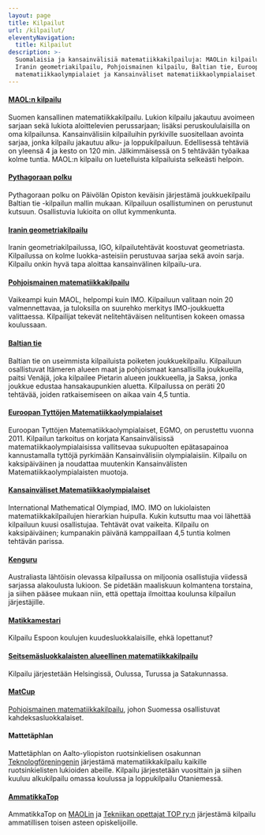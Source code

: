 ```yaml
---
layout: page
title: Kilpailut
url: /kilpailut/
eleventyNavigation:
  title: Kilpailut
description: >-
  Suomalaisia ja kansainvälisiä matematiikkakilpailuja: MAOLin kilpailu, Pythagoraan polku,
  Iranin geometriakilpailu, Pohjoismainen kilpailu, Baltian tie, Euroopan tyttöjen
  matematiikkaolympialaiet ja Kansainväliset matematiikkaolympialaiset.
---
```



#### [MAOL:n kilpailu](/MAOL/)

Suomen kansallinen matematiikkakilpailu. Lukion kilpailu jakautuu
avoimeen sarjaan sekä lukiota aloittelevien perussarjaan; lisäksi
peruskoululaisilla on oma kilpailunsa. Kansainvälisiin
kilpailuihin pyrkiville suositellaan avointa sarjaa, jonka
kilpailu jakautuu alku- ja loppukilpailuun.  Edellisessä tehtäviä
on yleensä 4 ja kesto on 120 min. Jälkimmäisessä on 5 tehtävään
työaikaa kolme tuntia.  MAOL:n kilpailu on luetelluista
kilpailuista selkeästi helpoin.

#### [Pythagoraan polku](/pythagoras/)

Pythagoraan polku on Päivölän Opiston keväisin järjestämä
joukkuekilpailu Baltian tie -kilpailun mallin mukaan. Kilpailuun
osallistuminen on perustunut kutsuun. Osallistuvia lukioita on
ollut kymmenkunta.

#### [Iranin geometriakilpailu](/IGO/)

Iranin geometriakilpailussa, IGO, kilpailutehtävät koostuvat
geometriasta. Kilpailussa on kolme luokka-asteisiin perustuvaa
sarjaa sekä avoin sarja. Kilpailu onkin hyvä tapa aloittaa
kansainvälinen kilpailu-ura.

#### [Pohjoismainen matematiikkakilpailu](/PM/)

Vaikeampi kuin MAOL, helpompi kuin IMO. Kilpailuun valitaan
noin&nbsp;20 valmennettavaa, ja tuloksilla on suurehko merkitys
IMO-joukkuetta valittaessa. Kilpailijat tekevät nelitehtäväisen
nelituntisen kokeen omassa koulussaan.

#### [Baltian tie](/Baltian_tie/)

Baltian tie on useimmista kilpailuista poiketen joukkuekilpailu.
Kilpailuun osallistuvat Itämeren alueen maat ja pohjoismaat
kansallisilla joukkueilla, paitsi Venäjä, joka kilpailee Pietarin
alueen joukkueella, ja Saksa, jonka joukkue edustaa
hansakaupunkien aluetta.  Kilpailussa on peräti 20 tehtävää,
joiden ratkaisemiseen on aikaa vain 4,5 tuntia.

#### [Euroopan Tyttöjen Matematiikkaolympialaiset](/EGMO/)

Euroopan Tyttöjen Matematiikkaolympialaiset, EGMO, on perustettu
vuonna 2011. Kilpailun tarkoitus on korjata Kansainvälisissä
matematiikkaolympialaisissa vallitsevaa sukupuolten epätasapainoa
kannustamalla tyttöjä pyrkimään Kansainvälisiin
olympialaisiin. Kilpailu on kaksipäiväinen ja noudattaa muutenkin
Kansainvälisten Matematiikkaolympialaisten muotoja.

#### [Kansainväliset Matematiikkaolympialaiset](/IMO/)

<span lang="en">International Mathematical Olympiad</span>, IMO.
IMO on lukiolaisten matematiikkakilpailujen hierarkian huipulla.
Kukin kutsuttu maa voi lähettää kilpailuun kuusi osallistujaa.
Tehtävät ovat vaikeita.  Kilpailu on kaksipäiväinen; kumpanakin
päivänä kamppaillaan 4,5 tuntia kolmen tehtävän parissa.


#### [Kenguru](https://www.mayk.fi/kenguru)

Australiasta lähtöisin olevassa kilpailussa on miljoonia osallistujia
viidessä sarjassa alakoulusta lukioon.  Se pidetään maaliskuun
kolmantena torstaina, ja siihen pääsee mukaan niin, että opettaja
ilmoittaa koulunsa kilpailun järjestäjille.

#### [Matikkamestari](https://web.archive.org/web/20220925084909/https://www.matikkamankkaa.fi/matikkamestari/)

Kilpailu Espoon koulujen kuudesluokkalaisille, ehkä lopettanut?

#### [Seitsemäsluokkalaisten alueellinen matematiikkakilpailu](/seiskat/)

Kilpailu järjestetään Helsingissä, Oulussa, Turussa ja Satakunnassa.

#### [MatCup](https://matcup.edublogs.org/)

[Pohjoismainen matematiikkakilpailu](https://web.archive.org/web/20240906140207/http://mathclasscomp.com/),
johon Suomessa osallistuvat kahdeksasluokkalaiset.

#### Mattetäphlan

Mattetäphlan on Aalto-yliopiston ruotsinkielisen osakunnan [Teknologföreningenin](https://www.teknologforeningen.fi/) järjestämä matematiikkakilpailu kaikille ruotsinkielisten lukioiden abeille. Kilpailu järjestetään vuosittain ja siihen kuuluu alkukilpailu omassa koulussa ja loppukilpailu Otaniemessä. 

#### [AmmatikkaTop](https://maol.fi/ammatikka-kilpailu/)

AmmatikkaTop on [MAOLin](https://maol.fi/) ja [Tekniikan opettajat TOP ry:n](https://www.tekniikanopettajat.fi/)
järjestämä kilpailu ammatillisen toisen asteen opiskelijoille.
